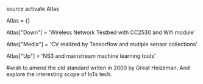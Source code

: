 source activate Atlas

Atlas = {}

Atlas["Down"] = 'Wireless Network Testbed with CC2530 and Wifi module'

Atlas["Media"] = 'CV realized by Tensorflow and mutiple sensor collections'

Atlas["Up"] = 'NS3 and mainstream machine learning tools'

#wish to amend the old standard writen in 2000 by Great Heizeman. And explore the interesting scope of IoTs tech.
